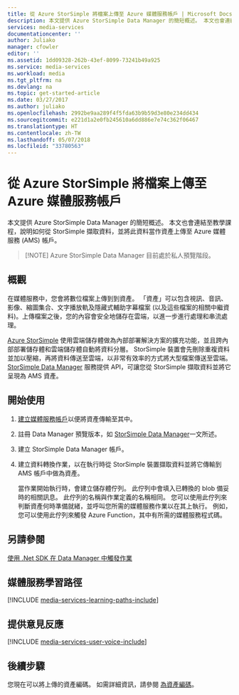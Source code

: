 ```yaml
---
title: 從 Azure StorSimple 將檔案上傳至 Azure 媒體服務帳戶 | Microsoft Docs
description: 本文提供 Azure StorSimple Data Manager 的簡短概述。 本文也會連結至教學課程，說明如何從 StorSimple 擷取資料，並將它當作資產上傳至 Azure 媒體服務帳戶。
services: media-services
documentationcenter: ''
author: Juliako
manager: cfowler
editor: ''
ms.assetid: 1dd09328-262b-43ef-8099-73241b49a925
ms.service: media-services
ms.workload: media
ms.tgt_pltfrm: na
ms.devlang: na
ms.topic: get-started-article
ms.date: 03/27/2017
ms.author: juliako
ms.openlocfilehash: 2992be9aa289f4f5fda63b9b59d3e80e234dd434
ms.sourcegitcommit: e221d1a2e0fb245610a6dd886e7e74c362f06467
ms.translationtype: HT
ms.contentlocale: zh-TW
ms.lasthandoff: 05/07/2018
ms.locfileid: "33780563"
---
```

# <a name="upload-files-into-an-azure-media-services-account-from-azure-storsimple"></a>從 Azure StorSimple 將檔案上傳至 Azure 媒體服務帳戶

本文提供 Azure StorSimple Data Manager 的簡短概述。 本文也會連結至教學課程，說明如何從 StorSimple 擷取資料，並將此資料當作資產上傳至 Azure 媒體服務 (AMS) 帳戶。

> 
> [!NOTE]
> Azure StorSimple Data Manager 目前處於私人預覽階段。 
> 

## <a name="overview"></a>概觀

在媒體服務中，您會將數位檔案上傳到到資產。 「資產」可以包含視訊、音訊、影像、縮圖集合、文字播放軌及隱藏式輔助字幕檔案 (以及這些檔案的相關中繼資料)。上傳檔案之後，您的內容會安全地儲存在雲端，以進一步進行處理和串流處理。

[Azure StorSimple](https://docs.microsoft.com/azure/storsimple/) 使用雲端儲存體做為內部部署解決方案的擴充功能，並且跨內部部署儲存體和雲端儲存體自動將資料分層。 StorSimple 裝置會先刪除重複資料並加以壓縮，再將資料傳送至雲端，以非常有效率的方式將大型檔案傳送至雲端。 [StorSimple Data Manager](../../storsimple/storsimple-data-manager-overview.md) 服務提供 API，可讓您從 StorSimple 擷取資料並將它呈現為 AMS 資產。

## <a name="get-started"></a>開始使用

1. [建立媒體服務帳戶](media-services-portal-create-account.md)以便將資產傳輸至其中。
2. 註冊 Data Manager 預覽版本，如 [StorSimple Data Manager](../../storsimple/storsimple-data-manager-overview.md)一文所述。
3. 建立 StorSimple Data Manager 帳戶。
4. 建立資料轉換作業，以在執行時從 StorSimple 裝置擷取資料並將它傳輸到 AMS 帳戶中做為資產。 

    當作業開始執行時，會建立儲存體佇列。 此佇列中會填入已轉換的 blob 備妥時的相關訊息。 此佇列的名稱與作業定義的名稱相同。 您可以使用此佇列來判斷資產何時準備就緒，並呼叫您所需的媒體服務作業以在其上執行。 例如，您可以使用此佇列來觸發 Azure Function，其中有所需的媒體服務程式碼。

## <a name="see-also"></a>另請參閱

[使用 .Net SDK 在 Data Manager 中觸發作業](../../storsimple/storsimple-data-manager-dotnet-jobs.md)

## <a name="media-services-learning-paths"></a>媒體服務學習路徑
[!INCLUDE [media-services-learning-paths-include](../../../includes/media-services-learning-paths-include.md)]

## <a name="provide-feedback"></a>提供意見反應
[!INCLUDE [media-services-user-voice-include](../../../includes/media-services-user-voice-include.md)]

## <a name="next-steps"></a>後續步驟

您現在可以將上傳的資產編碼。 如需詳細資訊，請參閱 [為資產編碼](media-services-portal-encode.md)。
